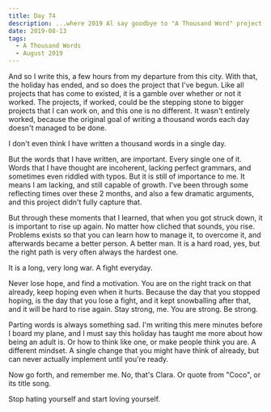 ```yaml
---
title: Day 74
description: ...where 2019 Al say goodbye to "A Thousand Word" project.
date: 2019-08-13
tags:
  - A Thousand Words
  - August 2019
---
```


And so I write this, a few hours from my departure from this city. With that, the holiday has ended, and so does the project that I've begun. Like all projects that has come to existed, it is a gamble over whether or not it worked. The projects, if worked, could be the stepping stone to bigger projects that I can work on, and this one is no different. It wasn't entirely worked, because the original goal of writing a thousand words each day doesn't managed to be done. 

I don't even think I have written a thousand words in a single day. 

But the words that I have written, are important. Every single one of it. Words that I have thought are incoherent, lacking perfect grammars, and sometimes even riddled with typos. But it is still of importance to me. It means I am lacking, and still capable of growth. I've been through some reflecting times over these 2 months, and also a few dramatic arguments, and this project didn't fully capture that. 

But through these moments that I learned, that when you got struck down, it is important to rise up again. No matter how cliched that sounds, you rise. Problems exists so that you can learn how to manage it, to overcome it, and afterwards became a better person. A better man. It is a hard road, yes, but the right path is very often always the hardest one. 

It is a long, very long war. A fight everyday. 

Never lose hope, and find a motivation. You are on the right track on that already, keep hoping even when it hurts. Because the day that you stopped hoping, is the day that you lose a fight, and it kept snowballing after that, and it will be hard to rise again. Stay strong, me. You are strong. Be strong. 

Parting words is always something sad. I'm writing this mere minutes before I board my plane, and I must say this holiday has taught me more about how being an adult is. Or how to think like one, or make people think you are. A different mindset. A single change that you might have think of already, but can never actually implement until you're ready.

Now go forth, and remember me. No, that's Clara. Or quote from "Coco", or its title song. 

Stop hating yourself and start loving yourself.